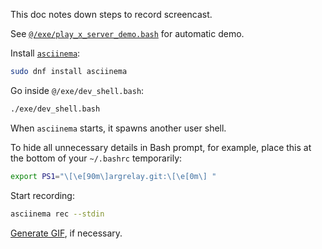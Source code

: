 
This doc notes down steps to record screencast.

See [`@/exe/play_x_server_demo.bash`][play_x_server_demo.bash] for automatic demo.

Install [`asciinema`][asciinema]:

```sh
sudo dnf install asciinema
```

Go inside `@/exe/dev_shell.bash`:

```sh
./exe/dev_shell.bash
```

When `asciinema` starts, it spawns another user shell.

To hide all unnecessary details in Bash prompt, for example,
place this at the bottom of your `~/.bashrc` temporarily:

```sh
export PS1="\[\e[90m\]argrelay.git:\[\e[0m\] "
```

Start recording:

```sh
asciinema rec --stdin
```

[Generate GIF][generate_GIF], if necessary.

[asciinema]: https://github.com/asciinema/asciinema
[generate_GIF]: https://dstein64.github.io/gifcast/
[play_x_server_demo.bash]: ../../exe/play_x_server_demo.bash

